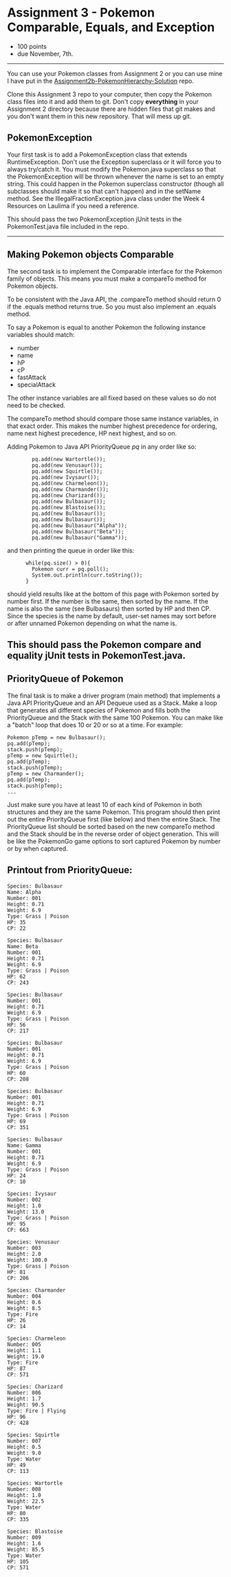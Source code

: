 # Assignment 3 - Pokemon Comparable, Equals, and Exception

 * 100 points
 * due November, 7th.
 
----

You can use your Pokemon classes from Assignment 2 or you can use mine I have put in the [Assignment2b-PokemonHierarchy-Solution](https://github.com/ICSatKCC/Assignment2b-PokemonHierarchy-Solution) repo. 

Clone this Assignment 3 repo to your computer, then copy the Pokemon class files into it and add them to git. Don't copy **everything** in your Assignment 2 directory because there are hidden files that git makes and you don't want them in this new repository. That will mess up git.

## PokemonException

Your first task is to add a PokemonException class that extends RuntimeException. Don't use the Exception superclass or it will force you to always try/catch it. You must modify the Pokemon.java superclass so that the PokemonException will be thrown whenever the name is set to an empty string. This could happen in the Pokemon superclass constructor (though all subclasses should make it so that can't happen) and in the setName method. See the IllegalFractionException.java class under the Week 4 Resources on Laulima if you need a reference. 

This should pass the two PokemonException jUnit tests in the PokemonTest.java file included in the repo.

----
## Making Pokemon objects Comparable

The second task is to implement the Comparable interface for the Pokemon family of objects. This means you must make a compareTo method for Pokemon objects.

To be consistent with the Java API, the .compareTo method should return 0 if the .equals method returns true. So you must also implement an .equals method.

To say a Pokemon is equal to another Pokemon the following instance variables should match:
 * number
 * name
 * hP
 * cP
 * fastAttack
 * specialAttack
 
The other instance variables are all fixed based on these values so do not need to be checked.

The compareTo method should compare those same instance variables, in that exact order. This makes the number highest precedence for ordering, name next highest precedence, HP next highest, and so on.

Adding Pokemon to Java API PriorityQueue *pq* in any order like so:
```
        pq.add(new Wartortle());
        pq.add(new Venusaur());
        pq.add(new Squirtle());
        pq.add(new Ivysaur());
        pq.add(new Charmeleon());
        pq.add(new Charmander());
        pq.add(new Charizard());
        pq.add(new Bulbasaur());
        pq.add(new Blastoise());
        pq.add(new Bulbasaur());
        pq.add(new Bulbasaur());
        pq.add(new Bulbasaur("Alpha"));
        pq.add(new Bulbasaur("Beta"));
        pq.add(new Bulbasaur("Gamma"));
```
and then printing the queue in order like this:
```      
      while(pq.size() > 0){
        Pokemon curr = pq.poll();
        System.out.println(curr.toString());
      }
```
should yield results like at the bottom of this page with Pokemon sorted by number first.  If the number is the same, then sorted by the name. If the name is also the same (see Bulbasaurs) then sorted by HP and then CP. Since the species is the name by default, user-set names may sort before or after unnamed Pokemon depending on what the name is.

This should pass the Pokemon compare and equality jUnit tests in PokemonTest.java.
----
## PriorityQueue of Pokemon

The final task is to make a driver program (main method) that implements a Java API PriorityQueue and an API Dequeue used as a Stack. Make a loop that generates all different species of Pokemon and fills both the PriorityQueue and the Stack with the same 100 Pokemon. You can make like a "batch" loop that does 10 or 20 or so at a time. For example:
```
Pokemon pTemp = new Bulbasaur();
pq.add(pTemp);
stack.push(pTemp);
pTemp = new Squirtle();
pq.add(pTemp);
stack.push(pTemp);
pTemp = new Charmander();
pq.add(pTemp);
stack.push(pTemp);
...
```
Just make sure you have at least 10 of each kind of Pokemon in both structures and they are the same Pokemon. This program should then print out the entire PriorityQueue first (like below) and then the entire Stack. The PriorityQueue list should be sorted based on the new compareTo method and the Stack should be in the reverse order of object generation. This will be like the PokemonGo game options to sort captured Pokemon by number or by when captured.

Printout from PriorityQueue:
----
```
Species: Bulbasaur
Name: Alpha
Number: 001
Height: 0.71
Weight: 6.9
Type: Grass | Poison
HP: 35
CP: 22

Species: Bulbasaur
Name: Beta
Number: 001
Height: 0.71
Weight: 6.9
Type: Grass | Poison
HP: 62
CP: 243

Species: Bulbasaur
Number: 001
Height: 0.71
Weight: 6.9
Type: Grass | Poison
HP: 56
CP: 217

Species: Bulbasaur
Number: 001
Height: 0.71
Weight: 6.9
Type: Grass | Poison
HP: 60
CP: 208

Species: Bulbasaur
Number: 001
Height: 0.71
Weight: 6.9
Type: Grass | Poison
HP: 69
CP: 351

Species: Bulbasaur
Name: Gamma
Number: 001
Height: 0.71
Weight: 6.9
Type: Grass | Poison
HP: 24
CP: 10

Species: Ivysaur
Number: 002
Height: 1.0
Weight: 13.0
Type: Grass | Poison
HP: 95
CP: 663

Species: Venusaur
Number: 003
Height: 2.0
Weight: 100.0
Type: Grass | Poison
HP: 81
CP: 206

Species: Charmander
Number: 004
Height: 0.6
Weight: 8.5
Type: Fire
HP: 26
CP: 14

Species: Charmeleon
Number: 005
Height: 1.1
Weight: 19.0
Type: Fire
HP: 87
CP: 571

Species: Charizard
Number: 006
Height: 1.7
Weight: 90.5
Type: Fire | Flying
HP: 96
CP: 428

Species: Squirtle
Number: 007
Height: 0.5
Weight: 9.0
Type: Water
HP: 49
CP: 113

Species: Wartortle
Number: 008
Height: 1.0
Weight: 22.5
Type: Water
HP: 80
CP: 335

Species: Blastoise
Number: 009
Height: 1.6
Weight: 85.5
Type: Water
HP: 105
CP: 571
```


